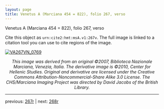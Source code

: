 ```yaml
---
layout: page
title: Venetus A (Marciana 454 = 822), folio 267, verso
---
```


Venetus A (Marciana 454 = 822), folio 267, verso

Cite this object as `urn:cite2:hmt:msA.v1:267v`.  The full image is linked to a citation tool you can use to cite regions of the image.

[![VA267VN_0769](http://www.homermultitext.org/iipsrv?IIIF=/project/homer/pyramidal/deepzoom/hmt/vaimg/2017a/VA267VN_0769.tif/full/800,/0/default.jpg)](http://www.homermultitext.org/ict2/?urn=urn:cite2:hmt:vaimg.2017a:VA267VN_0769) 

<p style="text-align: center; font-style: italic;">This image was derived from an original ©2007, Biblioteca Nazionale Marciana, Venezia, Italia. The derivative image is ©2010, Center for Hellenic Studies. Original and derivative are licensed under the Creative Commons Attribution-Noncommercial-Share Alike 3.0 License. The CHS/Marciana Imaging Project was directed by David Jacobs of the British Library.</p>

---

previous: [267r](../267r/) | next: [268r](../268r/)